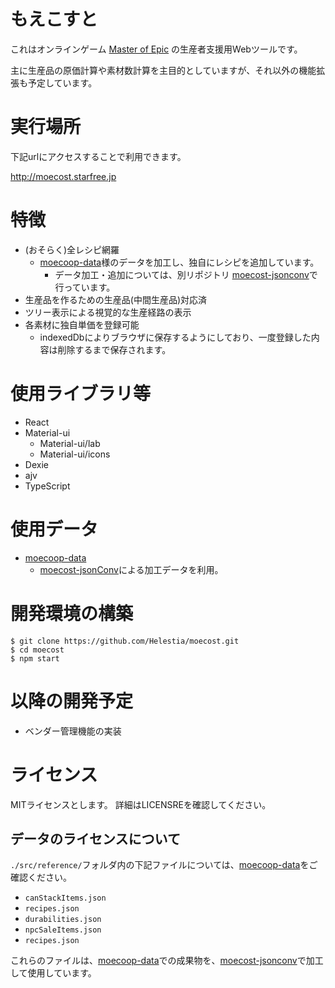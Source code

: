 # もえこすと

これはオンラインゲーム [Master of Epic](https://moepic.com/) の生産者支援用Webツールです。

主に生産品の原価計算や素材数計算を主目的としていますが、それ以外の機能拡張も予定しています。

# 実行場所

下記urlにアクセスすることで利用できます。

http://moecost.starfree.jp

# 特徴

- (おそらく)全レシピ網羅
  - [moecoop-data](https://github.com/coop-mojo/moecoop-data)様のデータを加工し、独自にレシピを追加しています。
    - データ加工・追加については、別リポジトリ [moecost-jsonconv](https://github.com/Helestia/moecost-jsonconv)で行っています。
- 生産品を作るための生産品(中間生産品)対応済
- ツリー表示による視覚的な生産経路の表示
- 各素材に独自単価を登録可能
  - indexedDbによりブラウザに保存するようにしており、一度登録した内容は削除するまで保存されます。

# 使用ライブラリ等

- React
- Material-ui
  - Material-ui/lab
  - Material-ui/icons
- Dexie
- ajv
- TypeScript

# 使用データ

- [moecoop-data](https://github.com/coop-mojo/moecoop-data)
  - [moecost-jsonConv](https://github.com/Helestia/moecost-jsonconv)による加工データを利用。

# 開発環境の構築

```
$ git clone https://github.com/Helestia/moecost.git
$ cd moecost
$ npm start
```

# 以降の開発予定

- ベンダー管理機能の実装

# ライセンス

MITライセンスとします。
詳細はLICENSREを確認してください。

## データのライセンスについて

`./src/reference/`フォルダ内の下記ファイルについては、[moecoop-data](https://github.com/coop-mojo/moecoop-data)をご確認ください。
- `canStackItems.json`
- `recipes.json`
- `durabilities.json`
- `npcSaleItems.json`
- `recipes.json`

これらのファイルは、[moecoop-data](https://github.com/coop-mojo/moecoop-data)での成果物を、[moecost-jsonconv](https://github.com/Helestia/moecost-jsonconv)で加工して使用しています。
